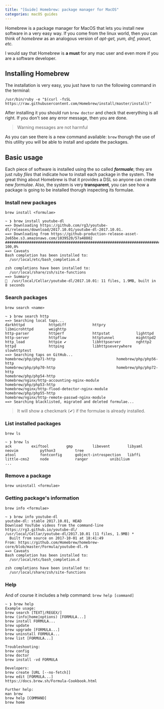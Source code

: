 ```yaml
---
title: "[Guide] Homebrew: package manager for MacOS"
categories: macOS guides
---
```

Homebrew is a package manager for MacOS that lets you install new software in a very easy way. If you come from the linux world, then you can think of *homebrew* as an analogous version of *apt-get, yum, dnf, yaourt, etc.*

I would say that Homebrew is **a must** for any mac user and even more if you are a software developer.

## Installing Homebrew

The installation is very easy, you just have to run the following command in the terminal:

```shell
/usr/bin/ruby -e "$(curl -fsSL https://raw.githubusercontent.com/Homebrew/install/master/install)"
```

After installing it you should run `brew doctor` and check that everything is all right. If you don't see any error message, then you are done.
> Warning messages are not harmful

As you can see there is a new command available: `brew` thorugh the use of this utility you will be able to install and update the packages.

## Basic usage
Each piece of software is installed using the so called ***formuale***; they are just ruby *files* that indicate how to install each package in the system. The great thing about Homebrew is that it provides a DSL so anyone can create new *formulae*. Also, the system is very **transparent**, you can see how a package is going to be installed thorugh inspecting its formulae.

### Install new packages
`brew install <formulae>`

```shell
~ ❯ brew install youtube-dl
==> Downloading https://github.com/rg3/youtube-dl/releases/download/2017.10.01/youtube-dl-2017.10.01.
==> Downloading from https://github-production-release-asset-2e65be.s3.amazonaws.com/1039520/57a48802
######################################################################## 100,0%
==> Caveats
Bash completion has been installed to:
  /usr/local/etc/bash_completion.d

zsh completions have been installed to:
  /usr/local/share/zsh/site-functions
==> Summary
🍺  /usr/local/Cellar/youtube-dl/2017.10.01: 11 files, 1.9MB, built in 8 seconds
```

### Search packages
`brew search <name>`
```shell
~ ❯ brew search http
==> Searching local taps...
darkhttpd           httpdiff            httpry              libmicrohttpd       weighttp
http-parser         httperf             httpstat            lighttpd
http-server         httpflow            httptunnel          mighttpd2
http_load           httpie ✔            libhttpserver       nghttp2
httpd               httping             libhttpseverywhere  slowhttptest
==> Searching taps on GitHub...
homebrew/php/php71-http                            homebrew/php/php56-http
homebrew/php/php70-http                            homebrew/php/php72-http
homebrew/php/php54-http                            homebrew/nginx/http-accounting-nginx-module
homebrew/php/php53-http                            homebrew/nginx/http-flood-detector-nginx-module
homebrew/php/php55-http                            homebrew/nginx/http-remote-passwd-nginx-module
==> Searching blacklisted, migrated and deleted formulae...
```

> It will show a checkmark (✔) if the formulae is already installed.

### List installed packages
`brew ls`

```shell
~ ❯ brew ls
ack			exiftool		gmp			libevent		libyaml			neovim			python3			tree
atool			fontconfig		gobject-introspection	libffi			little-cms2		node			ranger			unibilium
...
```

### Remove a package
`brew uninstall <formulae>`


### Getting package's information
`brew info <formulae>`
```shell
~ ❯ brew info youtube-dl
youtube-dl: stable 2017.10.01, HEAD
Download YouTube videos from the command-line
https://rg3.github.io/youtube-dl/
/usr/local/Cellar/youtube-dl/2017.10.01 (11 files, 1.9MB) *
  Built from source on 2017-10-01 at 18:41:49
From: https://github.com/Homebrew/homebrew-core/blob/master/Formula/youtube-dl.rb
==> Caveats
Bash completion has been installed to:
  /usr/local/etc/bash_completion.d

zsh completions have been installed to:
  /usr/local/share/zsh/site-functions
```

### Help
And of course it includes a help command:
`brew help [command]`
```shell
~ ❯ brew help
Example usage:
brew search [TEXT|/REGEX/]
brew (info|home|options) [FORMULA...]
brew install FORMULA...
brew update
brew upgrade [FORMULA...]
brew uninstall FORMULA...
brew list [FORMULA...]

Troubleshooting:
brew config
brew doctor
brew install -vd FORMULA

Developers:
brew create [URL [--no-fetch]]
brew edit [FORMULA...]
https://docs.brew.sh/Formula-Cookbook.html

Further help:
man brew
brew help [COMMAND]
brew home
```